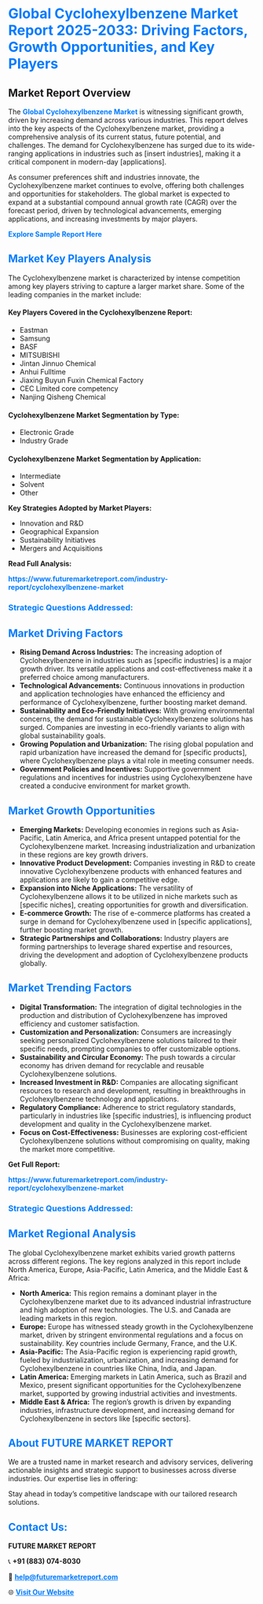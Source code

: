 <h1 style="color: #007BFF;">Global Cyclohexylbenzene Market Report 2025-2033: Driving Factors, Growth Opportunities, and Key Players</h1>

<section id="overview">
<h2>Market Report Overview</h2>
<p>The <a href="https://www.futuremarketreport.com/industry-report/cyclohexylbenzene-market" style="color: #007BFF; text-decoration: none;"><strong>Global Cyclohexylbenzene Market</strong></a> is witnessing significant growth, driven by increasing demand across various industries. This report delves into the key aspects of the Cyclohexylbenzene market, providing a comprehensive analysis of its current status, future potential, and challenges. The demand for Cyclohexylbenzene has surged due to its wide-ranging applications in industries such as [insert industries], making it a critical component in modern-day [applications].</p>
<p>As consumer preferences shift and industries innovate, the Cyclohexylbenzene market continues to evolve, offering both challenges and opportunities for stakeholders. The global market is expected to expand at a substantial compound annual growth rate (CAGR) over the forecast period, driven by technological advancements, emerging applications, and increasing investments by major players.</p>
</section>

<section id="overview">
<p><a href="https://www.futuremarketreport.com/request-sample/reportId=44197" style="color: #007BFF; text-decoration: none;"><strong>Explore Sample Report Here</strong></a></p>
</section>

<section id="key-players">
<h2 style="color: #007BFF;">Market Key Players Analysis</h2>
<p>The Cyclohexylbenzene market is characterized by intense competition among key players striving to capture a larger market share. Some of the leading companies in the market include:</p>
<h4>Key Players Covered in the Cyclohexylbenzene Report:</h4>
<ul><li>Eastman</li><li>Samsung</li><li>BASF</li><li>MITSUBISHI</li><li>Jintan Jinnuo Chemical</li><li>Anhui Fulltime</li><li>Jiaxing Buyun Fuxin Chemical Factory</li><li>CEC Limited core competency</li><li>Nanjing Qisheng Chemical</li></ul>
<h4>Cyclohexylbenzene Market Segmentation by Type:</h4>
<ul><li>Electronic Grade</li><li>Industry Grade</li></ul>

<h4>Cyclohexylbenzene Market Segmentation by Application:</h4>
<ul><li>Intermediate</li><li>Solvent</li><li>Other</li></ul>
<p><strong>Key Strategies Adopted by Market Players:</strong></p>
<ul>
<li>Innovation and R&D</li>
<li>Geographical Expansion</li>
<li>Sustainability Initiatives</li>
<li>Mergers and Acquisitions</li>
</ul>
</section>

<section>
<p><strong>Read Full Analysis: </strong></p><a href="https://www.futuremarketreport.com/industry-report/cyclohexylbenzene-market" style="color: #007BFF; text-decoration: none;"><strong>https://www.futuremarketreport.com/industry-report/cyclohexylbenzene-market</strong></a>
<h3 style="color: #007BFF;">Strategic Questions Addressed:</h3>
</section>

<section id="driving-factors">
<h2 style="color: #007BFF;">Market Driving Factors</h2>
<ul>
<li><strong>Rising Demand Across Industries:</strong> The increasing adoption of Cyclohexylbenzene in industries such as [specific industries] is a major growth driver. Its versatile applications and cost-effectiveness make it a preferred choice among manufacturers.</li>
<li><strong>Technological Advancements:</strong> Continuous innovations in production and application technologies have enhanced the efficiency and performance of Cyclohexylbenzene, further boosting market demand.</li>
<li><strong>Sustainability and Eco-Friendly Initiatives:</strong> With growing environmental concerns, the demand for sustainable Cyclohexylbenzene solutions has surged. Companies are investing in eco-friendly variants to align with global sustainability goals.</li>
<li><strong>Growing Population and Urbanization:</strong> The rising global population and rapid urbanization have increased the demand for [specific products], where Cyclohexylbenzene plays a vital role in meeting consumer needs.</li>
<li><strong>Government Policies and Incentives:</strong> Supportive government regulations and incentives for industries using Cyclohexylbenzene have created a conducive environment for market growth.</li>
</ul>
</section>

<section id="growth-opportunities">
<h2 style="color: #007BFF;">Market Growth Opportunities</h2>
<ul>
<li><strong>Emerging Markets:</strong> Developing economies in regions such as Asia-Pacific, Latin America, and Africa present untapped potential for the Cyclohexylbenzene market. Increasing industrialization and urbanization in these regions are key growth drivers.</li>
<li><strong>Innovative Product Development:</strong> Companies investing in R&D to create innovative Cyclohexylbenzene products with enhanced features and applications are likely to gain a competitive edge.</li>
<li><strong>Expansion into Niche Applications:</strong> The versatility of Cyclohexylbenzene allows it to be utilized in niche markets such as [specific niches], creating opportunities for growth and diversification.</li>
<li><strong>E-commerce Growth:</strong> The rise of e-commerce platforms has created a surge in demand for Cyclohexylbenzene used in [specific applications], further boosting market growth.</li>
<li><strong>Strategic Partnerships and Collaborations:</strong> Industry players are forming partnerships to leverage shared expertise and resources, driving the development and adoption of Cyclohexylbenzene products globally.</li>
</ul>
</section>

<section id="trending-factors">
<h2 style="color: #007BFF;">Market Trending Factors</h2>
<ul>
<li><strong>Digital Transformation:</strong> The integration of digital technologies in the production and distribution of Cyclohexylbenzene has improved efficiency and customer satisfaction.</li>
<li><strong>Customization and Personalization:</strong> Consumers are increasingly seeking personalized Cyclohexylbenzene solutions tailored to their specific needs, prompting companies to offer customizable options.</li>
<li><strong>Sustainability and Circular Economy:</strong> The push towards a circular economy has driven demand for recyclable and reusable Cyclohexylbenzene solutions.</li>
<li><strong>Increased Investment in R&D:</strong> Companies are allocating significant resources to research and development, resulting in breakthroughs in Cyclohexylbenzene technology and applications.</li>
<li><strong>Regulatory Compliance:</strong> Adherence to strict regulatory standards, particularly in industries like [specific industries], is influencing product development and quality in the Cyclohexylbenzene market.</li>
<li><strong>Focus on Cost-Effectiveness:</strong> Businesses are exploring cost-efficient Cyclohexylbenzene solutions without compromising on quality, making the market more competitive.</li>
</ul>
</section>

<section>
<p><strong>Get Full Report: </strong></p><a href="https://www.futuremarketreport.com/industry-report/cyclohexylbenzene-market" style="color: #007BFF; text-decoration: none;"><strong>https://www.futuremarketreport.com/industry-report/cyclohexylbenzene-market</strong></a>
<h3 style="color: #007BFF;">Strategic Questions Addressed:</h3>
</section>


<section id="regional-analysis">
<h2 style="color: #007BFF;">Market Regional Analysis</h2>
<p>The global Cyclohexylbenzene market exhibits varied growth patterns across different regions. The key regions analyzed in this report include North America, Europe, Asia-Pacific, Latin America, and the Middle East & Africa:</p>
<ul>
<li><strong>North America:</strong> This region remains a dominant player in the Cyclohexylbenzene market due to its advanced industrial infrastructure and high adoption of new technologies. The U.S. and Canada are leading markets in this region.</li>
<li><strong>Europe:</strong> Europe has witnessed steady growth in the Cyclohexylbenzene market, driven by stringent environmental regulations and a focus on sustainability. Key countries include Germany, France, and the U.K.</li>
<li><strong>Asia-Pacific:</strong> The Asia-Pacific region is experiencing rapid growth, fueled by industrialization, urbanization, and increasing demand for Cyclohexylbenzene in countries like China, India, and Japan.</li>
<li><strong>Latin America:</strong> Emerging markets in Latin America, such as Brazil and Mexico, present significant opportunities for the Cyclohexylbenzene market, supported by growing industrial activities and investments.</li>
<li><strong>Middle East & Africa:</strong> The region’s growth is driven by expanding industries, infrastructure development, and increasing demand for Cyclohexylbenzene in sectors like [specific sectors].</li>
</ul>
</section>

<footer>
<h2 style="color: #007BFF;">About FUTURE MARKET REPORT</h2>
<p>We are a trusted name in market research and advisory services, delivering actionable insights and strategic support to businesses across diverse industries. Our expertise lies in offering:</p>

<p>Stay ahead in today’s competitive landscape with our tailored research solutions.</p>

<h2 style="color: #007BFF;">Contact Us:</h2>
<p><strong>FUTURE MARKET REPORT</strong></p>
<p>📞 <strong>+91 (883) 074-8030</strong></p>
<p>📧 <strong><a href="mailto:help@futuremarketreport.com" style="color: #007BFF;">help@futuremarketreport.com</a></strong></p>
<p>🌐 <strong><a href="https://www.futuremarketreport.com/" style="color: #007BFF;">Visit Our Website</a></strong></p>
</footer>